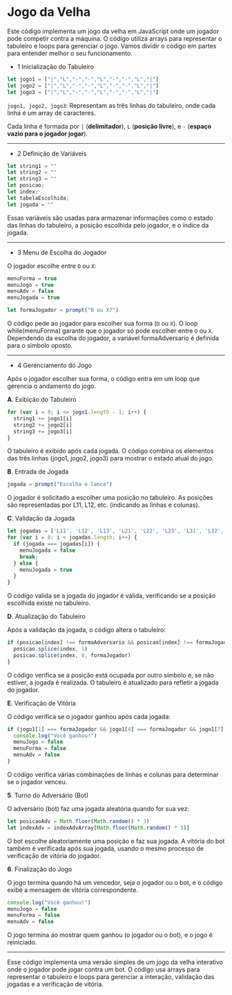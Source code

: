 # Jogo da Velha

Este código implementa um jogo da velha em JavaScript onde um jogador pode competir contra a máquina. O código utiliza arrays para representar o tabuleiro e loops para gerenciar o jogo. Vamos dividir o código em partes para entender melhor o seu funcionamento.

* 1 Inicialização do Tabuleiro
 
```javascript
let jogo1 = ["|","L","-","-","L","-","-","L","|"]
let jogo2 = ["|","L","-","-","L","-","-","L","|"]
let jogo3 = ["|","L","-","-","L","-","-","L","|"]
```
`jogo1, jogo2, jogo3`: Representam as três linhas do tabuleiro, onde cada linha é um array de caracteres. 

Cada linha é formada por `|` (**delimitador**), `L` (**posição livre**), e `-` (**espaço vazio para o jogador jogar**).

---

* 2 Definição de Variáveis
```javascript
let string1 = ""
let string2 = ""
let string3 = ""
let posicao;
let index;
let tabelaEscolhida;
let jogada = ""
```
Essas variáveis são usadas para armazenar informações como o estado das linhas do tabuleiro, a posição escolhida pelo jogador, e o índice da jogada.

---

* 3 Menu de Escolha do Jogador
 
O jogador escolhe entre `O` ou `X`:

```javascript
menuForma = true
menuJogo = true
menuAdv = false
menuJogada = true

let formaJogador = prompt("O ou X?")

```
O código pede ao jogador para escolher sua forma (`O` ou `X`).
O loop while(menuForma) garante que o jogador só pode escolher entre `O` ou `X`.
Dependendo da escolha do jogador, a variável formaAdversario é definida para o símbolo oposto.

---


* 4 Gerenciamento do Jogo
 
Após o jogador escolher sua forma, o código entra em um loop que gerencia o andamento do jogo.

**A**. Exibição do Tabuleiro

```javascript
for (var i = 0; i <= jogo1.length - 1; i++) {
  string1 += jogo1[i]
  string2 += jogo2[i]
  string3 += jogo3[i]
}

```
O tabuleiro é exibido após cada jogada. O código combina os elementos das três linhas (jogo1, jogo2, jogo3) para mostrar o estado atual do jogo.

**B**. Entrada de Jogada
```javascript
jogada = prompt("Escolha o lance")
```
O jogador é solicitado a escolher uma posição no tabuleiro. As posições são representadas por L11, L12, etc. (indicando as linhas e colunas).

**C**. Validação da Jogada

```javascript
let jogadas = ['L11', 'L12', 'L13', 'L21', 'L22', 'L23', 'L31', 'L32', 'L33']
for (var i = 0; i < jogadas.length; i++) {
  if (jogada === jogadas[i]) {
    menuJogada = false
    break;
  } else {
    menuJogada = true
  }
}
```

O código valida se a jogada do jogador é válida, verificando se a posição escolhida existe no tabuleiro.

**D**. Atualização do Tabuleiro

Após a validação da jogada, o código altera o tabuleiro:

```javascript
if (posicao[index] !== formaAdversario && posicao[index] !== formaJogador) {
  posicao.splice(index, 1)
  posicao.splice(index, 0, formaJogador)
}
```
O código verifica se a posição está ocupada por outro símbolo e, se não estiver, a jogada é realizada.
O tabuleiro é atualizado para refletir a jogada do jogador.

**E**. Verificação de Vitória

O código verifica se o jogador ganhou após cada jogada:

```javascript
if (jogo1[1] === formaJogador && jogo1[4] === formaJogador && jogo1[7] === formaJogador) {
  console.log("Você ganhou!")
  menuJogo = false
  menuForma = false
  menuAdv = false
}
```

O código verifica várias combinações de linhas e colunas para determinar se o jogador venceu.

**5**. Turno do Adversário (Bot)

O adversário (bot) faz uma jogada aleatória quando for sua vez:

```javascript
let posicaoAdv = Math.floor(Math.random() * 3)
let indexAdv = indexAdvArray[Math.floor(Math.random() * 3)]
```

O bot escolhe aleatoriamente uma posição e faz sua jogada. A vitória do bot também é verificada após sua jogada, usando o mesmo processo de verificação de vitória do jogador.

**6**. Finalização do Jogo

O jogo termina quando há um vencedor, seja o jogador ou o bot, e o código exibe a mensagem de vitória correspondente.

```javascript
console.log("Você ganhou!")
menuJogo = false
menuForma = false
menuAdv = false
```

O jogo termina ao mostrar quem ganhou (o jogador ou o bot), e o jogo é reiniciado.

---

Esse código implementa uma versão simples de um jogo da velha interativo onde o jogador pode jogar contra um bot. O código usa arrays para representar o tabuleiro e loops para gerenciar a interação, validação das jogadas e a verificação de vitória.
